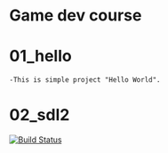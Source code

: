 # Game dev course


# 01_hello 
	-This is simple project "Hello World".
# 02_sdl2
[![Build Status](https://travis-ci.org/antonsuski/game-dev-course.svg?branch=master)](https://travis-ci.org/antonsuski/game-dev-course)

